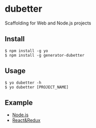# dubetter
Scaffolding for Web and Node.js projects


Install
------

    $ npm install -g yo
    $ npm install -g generator-dubetter


Usage
---
    
    $ yo dubetter -h
    $ yo dubetter [PROJECT_NAME]

   
Example
---

- [Node.js](https://github.com/ielgnaw/boilerplate/tree/master/nodejs)
- [React&Redux](https://github.com/ielgnaw/boilerplate/tree/master/react-redux-php)
